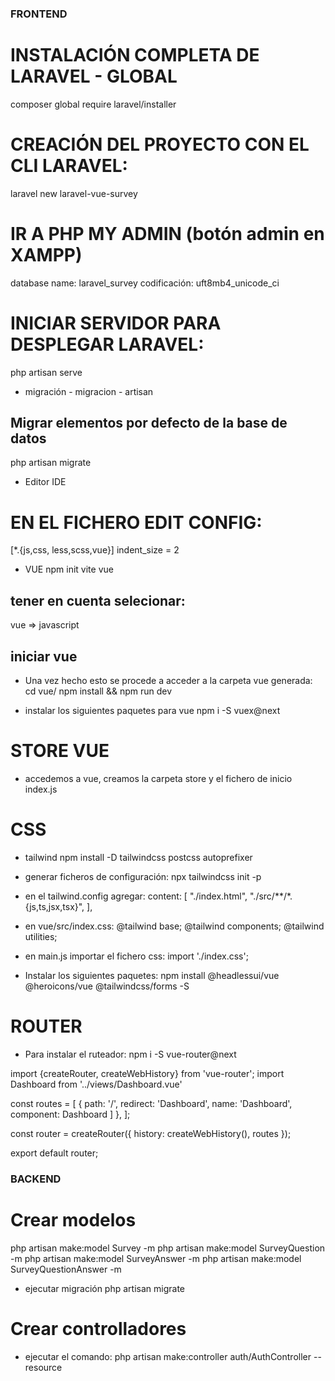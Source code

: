 
### FRONTEND

# INSTALACIÓN COMPLETA DE LARAVEL - GLOBAL
composer global require laravel/installer

# CREACIÓN DEL PROYECTO CON EL CLI LARAVEL:
laravel new laravel-vue-survey

# IR A PHP MY ADMIN (botón admin en XAMPP)

database name: laravel_survey
codificación: uft8mb4_unicode_ci

# INICIAR SERVIDOR PARA DESPLEGAR LARAVEL:
php artisan serve

- migración - migracion - artisan
## Migrar elementos por defecto de la base de datos
php artisan migrate

- Editor IDE
# EN EL FICHERO EDIT CONFIG:
[*.{js,css, less,scss,vue}]
indent_size = 2

- VUE 
npm init vite vue
## tener en cuenta selecionar:
vue => javascript 

## iniciar vue
- Una vez hecho esto se procede a acceder a la carpeta vue generada:
cd vue/ 
npm install && npm run dev

- instalar los siguientes paquetes para vue
npm i -S vuex@next

# STORE VUE
- accedemos a vue, creamos la carpeta store y el fichero de inicio index.js

# CSS
- tailwind
npm install -D tailwindcss postcss autoprefixer

- generar ficheros de configuración:
npx tailwindcss init -p

- en el tailwind.config agregar:
content: [
    "./index.html",
    "./src/**/*.{js,ts,jsx,tsx}",
],

- en vue/src/index.css:
@tailwind base;
@tailwind components;
@tailwind utilities;

- en main.js importar el fichero css:
import './index.css';

- Instalar los siguientes paquetes:
npm install @headlessui/vue @heroicons/vue @tailwindcss/forms -S


# ROUTER
- Para instalar el ruteador:
npm i -S vue-router@next


import {createRouter, createWebHistory} from 'vue-router';
import Dashboard from '../views/Dashboard.vue'

const routes = [
  {
    path: '/',
    redirect: 'Dashboard',
    name: 'Dashboard',
    component: Dashboard
    ]
  },
];

const router = createRouter({
  history: createWebHistory(),
  routes
});

export default router;



### BACKEND

# Crear modelos
php artisan make:model Survey -m
php artisan make:model SurveyQuestion -m
php artisan make:model SurveyAnswer -m
php artisan make:model SurveyQuestionAnswer -m

- ejecutar migración
php artisan migrate

# Crear controlladores
- ejecutar el comando:
php artisan make:controller auth/AuthController --resource

